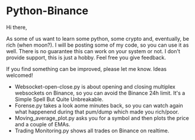 # Python-Binance

Hi there,

As some of us want to learn some python, some crypto and, eventually, be rich (when moon?). I will be posting some of my code, so you can use it as well. There is no guarantee this can work on your system or not. I don't provide support, this is just a hobby. Feel free you give feedback.

If you find something can be improved, please let me know. Ideas welcomed!

* Websocket-open-close.py is about opening and closing multiplex websockets on Binance, so you can avoid the Binance 24h limit. It's a Simple Spell But Quite Unbreakable.
* Forense.py takes a look aome minutes back, so you can watch again what happenend during that pum/dump which made you rich/poor.
* Moving_average_plot.py asks you for a symbol and then plots the price and a couple of EMAs.
* Trading Monitoring.py shows all trades on Binance on realtime.
